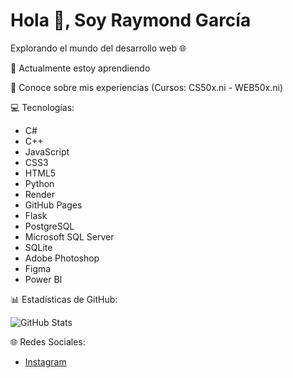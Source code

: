 # Hola 👋, Soy Raymond García

Explorando el mundo del desarrollo web 🌐

🌱 Actualmente estoy aprendiendo

📄 Conoce sobre mis experiencias (Cursos: CS50x.ni - WEB50x.ni)

💻 Tecnologías:

- C#
- C++
- JavaScript
- CSS3
- HTML5
- Python
- Render
- GitHub Pages
- Flask
- PostgreSQL
- Microsoft SQL Server
- SQLite
- Adobe Photoshop
- Figma
- Power BI

📊 Estadísticas de GitHub:

![GitHub Stats](https://github-readme-stats.vercel.app/api?username=raystark4)

🌐 Redes Sociales:

- [Instagram](https://www.instagram.com/raymond_garciaxd/)
